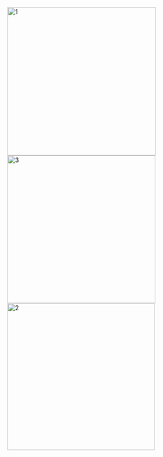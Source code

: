 <img width="341" alt="1" src="https://user-images.githubusercontent.com/98255061/219272533-a15aba05-39b6-452b-a529-a9dcbb468eb8.png">
<img width="340" alt="3" src="https://user-images.githubusercontent.com/98255061/219272538-4a54e975-97ae-465d-9eae-3c7a455b144b.png">
<img width="338" alt="2" src="https://user-images.githubusercontent.com/98255061/219272540-b8b34366-b0ff-4c5c-a8bc-327f3b08caf9.png">
